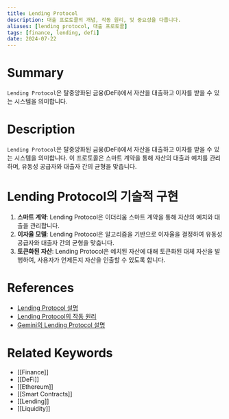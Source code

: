 ```yaml
---
title: Lending Protocol
description: 대출 프로토콜의 개념, 작동 원리, 및 중요성을 다룹니다.
aliases: [lending protocol, 대출 프로토콜]
tags: [finance, lending, defi]
date: 2024-07-22
---
```

# Summary

`Lending Protocol`은 탈중앙화된 금융(DeFi)에서 자산을 대출하고 이자를 받을 수 있는 시스템을 의미합니다.

# Description

`Lending Protocol`은 탈중앙화된 금융(DeFi)에서 자산을 대출하고 이자를 받을 수 있는 시스템을 의미합니다. 이 프로토콜은 스마트 계약을 통해 자산의 대출과 예치를 관리하며, 유동성 공급자와 대출자 간의 균형을 맞춥니다.

# Lending Protocol의 기술적 구현

1. **스마트 계약**: Lending Protocol은 이더리움 스마트 계약을 통해 자산의 예치와 대출을 관리합니다.
2. **이자율 모델**: Lending Protocol은 알고리즘을 기반으로 이자율을 결정하여 유동성 공급자와 대출자 간의 균형을 맞춥니다.
3. **토큰화된 자산**: Lending Protocol은 예치된 자산에 대해 토큰화된 대체 자산을 발행하여, 사용자가 언제든지 자산을 인출할 수 있도록 합니다.

# References

- [Lending Protocol 설명](https://en.wikipedia.org/wiki/Lending_protocol)
- [Lending Protocol의 작동 원리](https://www.investopedia.com/terms/l/lending-protocol.asp)
- [Gemini의 Lending Protocol 설명](https://www.gemini.com/cryptopedia/search?query=lending-protocol)
# Related Keywords

- [[Finance]]
- [[DeFi]]
- [[Ethereum]]
- [[Smart Contracts]]
- [[Lending]]
- [[Liquidity]]
